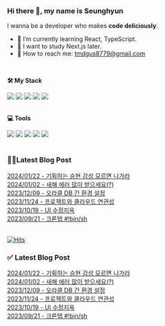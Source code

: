 
### Hi there 👋, my name is Seunghyun <br>
I wanna be a developer who makes <b>code deliciously</b>.

- 🌱 I’m currently learning React, TypeScript.
- 💭 I want to study Next.js later.
- 📩 How to reach me: tmdgus8779@gmail.com
<br>

**🛠️ My Stack**  
<div>
  <img src="https://img.shields.io/badge/JavaScript-F7DF1E?style=for-the-badge&logo=JavaScript&logoColor=white">
  <img src="https://img.shields.io/badge/Python-3776AB?style=for-the-badge&logo=Python&logoColor=white">
  <img src="https://img.shields.io/badge/React-20232A?style=for-the-badge&logo=React&logoColor=61DAFB">
  <img src="https://img.shields.io/badge/Flask-000000?style=for-the-badge&logo=Flask&logoColor=white">
  <img src="https://img.shields.io/badge/MariaDB-003545?style=for-the-badge&logo=MariaDB&logoColor=white">
</div>
<br>

**💻 Tools**

<div>
  <img src="https://img.shields.io/badge/Visual Studio Code-007ACC?style=for-the-badge&logo=Visual Studio Code&logoColor=white">
  <img src="https://img.shields.io/badge/Vim-019733?style=for-the-badge&logo=Vim&logoColor=white">
  <img src="https://img.shields.io/badge/Ubuntu-E95420?style=for-the-badge&logo=Ubuntu&logoColor=white">
  <img src="https://img.shields.io/badge/git-F05032?style=for-the-badge&logo=git&logoColor=white">
  <img src="https://img.shields.io/badge/GitHub-181717?style=for-the-badge&logo=GitHub&logoColor=white">
</div>
<br>

### ✍🏻Latest Blog Post

[2024/01/22 - 기획하는 승현 감성 모르면 나가라](https://kmseunh.github.io/post/2024-01-22-experience-project-planning/) <br/>
[2024/01/02 - 새해 에러 많이 받으세요(?)](https://kmseunh.github.io/post/2024-01-02-date-issue-as-the-year-changes/) <br/>
[2023/12/09 - 오라클 DB 간 환경 설정](https://kmseunh.github.io/post/2023-12-09-deliver-oracle-database-data-in-different-environments/) <br/>
[2023/11/24 - 프로젝트와 클라우드 연관성](https://kmseunh.github.io/post/2023-11-24-how-projects-relate-to-the-cloud/) <br/>
[2023/10/19 - UI 수정지옥](https://kmseunh.github.io/post/2023-10-19-endless-requests-for-ui-modification/) <br/>
[2023/09/21 - 크론탭 #!bin/sh](https://kmseunh.github.io/post/2023-09-21-clone-tab-and-shell-scripts/) <br/>
<br>

[![Hits](https://hits.seeyoufarm.com/api/count/incr/badge.svg?url=https%3A%2F%2Fgithub.com%2FimseunghyunK&count_bg=%23CEB0BB&title_bg=%23555555&icon=&icon_color=%23E7E7E7&title=hits&edge_flat=false)](https://hits.seeyoufarm.com)
### ✅ Latest Blog Post

[2024/01/22 - 기획하는 승현 감성 모르면 나가라](https://kmseunh.github.io/post/2024-01-22-experience-project-planning/) <br/>
[2024/01/02 - 새해 에러 많이 받으세요(?)](https://kmseunh.github.io/post/2024-01-02-date-issue-as-the-year-changes/) <br/>
[2023/12/09 - 오라클 DB 간 환경 설정](https://kmseunh.github.io/post/2023-12-09-deliver-oracle-database-data-in-different-environments/) <br/>
[2023/11/24 - 프로젝트와 클라우드 연관성](https://kmseunh.github.io/post/2023-11-24-how-projects-relate-to-the-cloud/) <br/>
[2023/10/19 - UI 수정지옥](https://kmseunh.github.io/post/2023-10-19-endless-requests-for-ui-modification/) <br/>
[2023/09/21 - 크론탭 #!bin/sh](https://kmseunh.github.io/post/2023-09-21-clone-tab-and-shell-scripts/) <br/>
